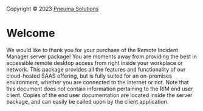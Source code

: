 Copyright © 2023 [Pneuma Solutions](https://www.pneumasolutions.com)
# Welcome
We would like to thank you for your purchase of the Remote Incident Manager server package! You are moments away from providing the best in accessible remote desktop access from right inside your workplace or network. This package provides all the features and functionality of our cloud-hosted SAAS offering, but is fully suited for an on-premises environment, whether you are connected to the internet or not.
Note that this document does not contain information pertaining to the RIM end user client. Copies of the end user documentation are located inside the server package,  and can easily be called upon by the client application.